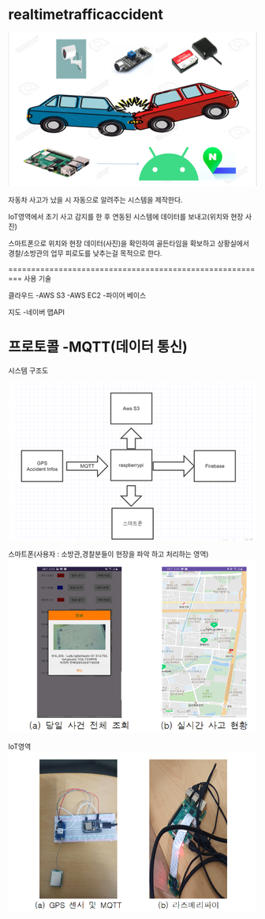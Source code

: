 # realtimetrafficaccident


<img src="https://github.com/jeonyuzin/realtimetrafficaccident/blob/main/readimg/pre.png">

자동차 사고가 났을 시 자동으로 알려주는 시스템을 제작한다.

IoT영역에서 초기 사고 감지를 한 후 연동된 시스템에 데이터를 보내고(위치와 현장 사진) 

스마트폰으로 위치와 현장 데이터(사진)을 확인하여 골든타임을 확보하고 상황실에서 경찰/소방관의 업무 피로도를 낮추는걸 목적으로 한다.

=========================================================
사용 기술

클라우드
-AWS S3
-AWS EC2
-파이어 베이스

지도
-네이버 맵API

프로토콜
-MQTT(데이터 통신)
=========================================================
시스템 구조도

<img src="https://github.com/jeonyuzin/realtimetrafficaccident/blob/main/readimg/structure.png">

스마트폰(사용자 : 소방관,경찰분들이 현장을 파악 하고 처리하는 영역)
<img src="https://github.com/jeonyuzin/realtimetrafficaccident/blob/main/readimg/position.png">

IoT영역
<img src="https://github.com/jeonyuzin/realtimetrafficaccident/blob/main/readimg/iot.png">
